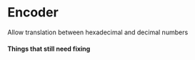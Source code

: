 # Encoder
Allow translation between hexadecimal and decimal numbers


#### Things that still need fixing


